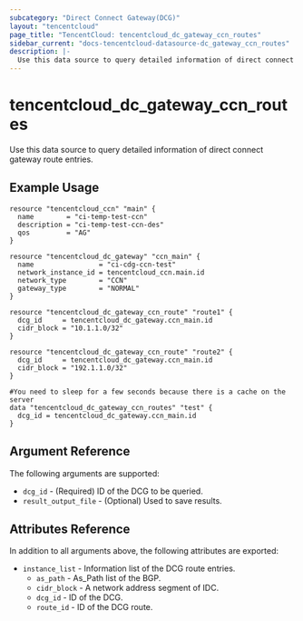 ```yaml
---
subcategory: "Direct Connect Gateway(DCG)"
layout: "tencentcloud"
page_title: "TencentCloud: tencentcloud_dc_gateway_ccn_routes"
sidebar_current: "docs-tencentcloud-datasource-dc_gateway_ccn_routes"
description: |-
  Use this data source to query detailed information of direct connect gateway route entries.
---
```


# tencentcloud_dc_gateway_ccn_routes

Use this data source to query detailed information of direct connect gateway route entries.

## Example Usage

```hcl
resource "tencentcloud_ccn" "main" {
  name        = "ci-temp-test-ccn"
  description = "ci-temp-test-ccn-des"
  qos         = "AG"
}

resource "tencentcloud_dc_gateway" "ccn_main" {
  name                = "ci-cdg-ccn-test"
  network_instance_id = tencentcloud_ccn.main.id
  network_type        = "CCN"
  gateway_type        = "NORMAL"
}

resource "tencentcloud_dc_gateway_ccn_route" "route1" {
  dcg_id     = tencentcloud_dc_gateway.ccn_main.id
  cidr_block = "10.1.1.0/32"
}

resource "tencentcloud_dc_gateway_ccn_route" "route2" {
  dcg_id     = tencentcloud_dc_gateway.ccn_main.id
  cidr_block = "192.1.1.0/32"
}

#You need to sleep for a few seconds because there is a cache on the server
data "tencentcloud_dc_gateway_ccn_routes" "test" {
  dcg_id = tencentcloud_dc_gateway.ccn_main.id
}
```

## Argument Reference

The following arguments are supported:

* `dcg_id` - (Required) ID of the DCG to be queried.
* `result_output_file` - (Optional) Used to save results.

## Attributes Reference

In addition to all arguments above, the following attributes are exported:

* `instance_list` - Information list of the DCG route entries.
  * `as_path` - As_Path list of the BGP.
  * `cidr_block` - A network address segment of IDC.
  * `dcg_id` - ID of the DCG.
  * `route_id` - ID of the DCG route.


